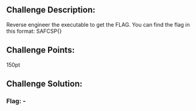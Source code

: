 ## Challenge Description:

Reverse engineer the executable to get the FLAG.
You can find the flag in this format: SAFCSP{}

## Challenge Points:

150pt

## Challenge Solution:



### Flag: -
